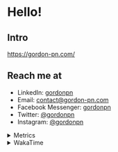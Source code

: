 # Hello!

## Intro

<https://gordon-pn.com/>

## Reach me at

- LinkedIn: [gordonpn](https://www.linkedin.com/in/gordonpn/)
- Email: [contact@gordon-pn.com](mailto:contact@gordon-pn.com)
- Facebook Messenger: [gordonpn](https://www.messenger.com/t/Gordonpn)
- Twitter: [@gordonpn](https://twitter.com/Gordonpn)
- Instagram: [@gordonpn](https://www.instagram.com/gordonpn/)

<details>
  <summary>Metrics</summary>

  <img align="center" src="https://github.com/gordonpn/gordonpn/blob/master/github-metrics.svg" alt="GitHub Metrics">

</details>

<details>
  <summary>WakaTime</summary>

  <!--START_SECTION:waka-->
📊 **This Week I Spent My Time On** 

```text
💬 Programming Languages: 
Other                    12 hrs 14 mins      ████████████████████████░   95.82 % 
TypeScript               17 mins             █░░░░░░░░░░░░░░░░░░░░░░░░   02.27 % 
Java                     13 mins             ░░░░░░░░░░░░░░░░░░░░░░░░░   01.70 % 
Markdown                 1 min               ░░░░░░░░░░░░░░░░░░░░░░░░░   00.19 % 
XML                      0 secs              ░░░░░░░░░░░░░░░░░░░░░░░░░   00.03 % 

🔥 Editors: 
Chrome                   6 hrs 31 mins       █████████████░░░░░░░░░░░░   51.11 % 
Messages                 1 hr 42 mins        ███░░░░░░░░░░░░░░░░░░░░░░   13.40 % 
Slack                    1 hr 39 mins        ███░░░░░░░░░░░░░░░░░░░░░░   13.01 % 
Firefox                  1 hr                ██░░░░░░░░░░░░░░░░░░░░░░░   07.91 % 
AmazonChime              42 mins             █░░░░░░░░░░░░░░░░░░░░░░░░   05.58 % 
```


 Last Updated on 19/06/2025 10:28:03 UTC
<!--END_SECTION:waka-->
</details>
